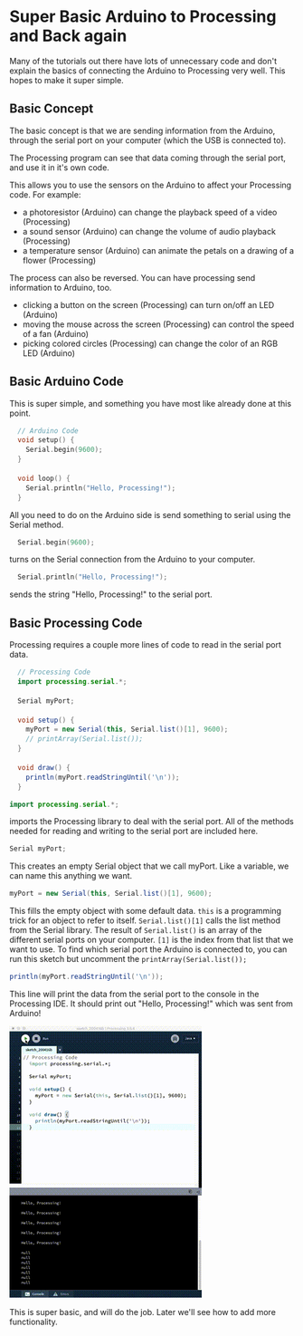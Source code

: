 # Super Basic Arduino to Processing and Back again

Many of the tutorials out there have lots of unnecessary code and don't explain the basics of connecting the Arduino to Processing very well. This hopes to make it super simple.

## Basic Concept

The basic concept is that we are sending information from the Arduino, through the serial port on your computer (which the USB is connected to).

The Processing program can see that data coming through the serial port, and use it in it's own code.

This allows you to use the sensors on the Arduino to affect your Processing code. For example:
- a photoresistor (Arduino) can change the playback speed of a video (Processing)
- a sound sensor (Arduino) can change the volume of audio playback (Processing)
- a temperature sensor (Arduino) can animate the petals on a drawing of a flower (Processing)

The process can also be reversed. You can have processing send information to Arduino, too.
- clicking a button on the screen (Processing) can turn on/off an LED (Arduino)
- moving the mouse across the screen (Processing) can control the speed of a fan (Arduino)
- picking colored circles (Processing) can change the color of an RGB LED (Arduino)

## Basic Arduino Code

This is super simple, and something you have most like already done at this point.

```c++
  // Arduino Code
  void setup() {
    Serial.begin(9600);
  }

  void loop() {
    Serial.println("Hello, Processing!");
  }
```

All you need to do on the Arduino side is send something to serial using the Serial method.

```c++ 
  Serial.begin(9600);
```
turns on the Serial connection from the Arduino to your computer. 

```c++ 
  Serial.println("Hello, Processing!");
``` 
sends the string "Hello, Processing!" to the serial port.

## Basic Processing Code

Processing requires a couple more lines of code to read in the serial port data.

```java
  // Processing Code
  import processing.serial.*;

  Serial myPort;       

  void setup() {
    myPort = new Serial(this, Serial.list()[1], 9600);
    // printArray(Serial.list());
  }

  void draw() {
    println(myPort.readStringUntil('\n'));
  }
```

```java
import processing.serial.*;
```
imports the Processing library to deal with the serial port. All of the methods needed for reading and writing to the serial port are included here.

```java
Serial myPort;
```
This creates an empty Serial object that we call myPort. Like a variable, we can name this anything we want.

```java
myPort = new Serial(this, Serial.list()[1], 9600);
```
This fills the empty object with some default data. `this` is a programming trick for an object to refer to itself. `Serial.list()[1]` calls the list method from the Serial library. The result of `Serial.list()` is an array of the different serial ports on your computer. `[1]` is the index from that list that we want to use. To find which serial port the Arduino is connected to, you can run this sketch but uncomment the `printArray(Serial.list());`

```java
println(myPort.readStringUntil('\n'));
```
This line will print the data from the serial port to the console in the Processing IDE. It should print out "Hello, Processing!" which was sent from Arduino!

![](processing.gif)

This is super basic, and will do the job. Later we'll see how to add more functionality.
